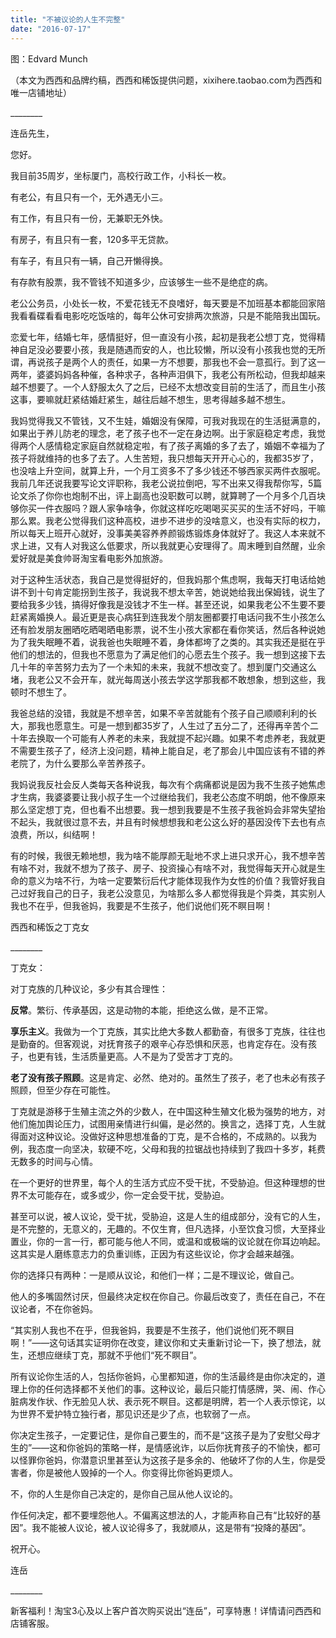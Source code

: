 ```yaml
---
title: "不被议论的人生不完整"
date: "2016-07-17"
---
```


图：Edvard Munch

（本文为西西和品牌约稿，西西和稀饭提供问题，xixihere.taobao.com为西西和唯一店铺地址）

\_\_\_\_\_\_\_\_

连岳先生，

您好。

我目前35周岁，坐标厦门，高校行政工作，小科长一枚。

有老公，有且只有一个，无外遇无小三。

有工作，有且只有一份，无兼职无外快。  

有房子，有且只有一套，120多平无贷款。  

有车子，有且只有一辆，自己开懒得换。  

有存款有股票，我不管钱不知道多少，应该够生一些不是绝症的病。

老公公务员，小处长一枚，不爱花钱无不良嗜好，每天要是不加班基本都能回家陪我看看碟看看电影吃吃饭啥的，每年公休可安排两次旅游，只是不能陪我出国玩。

恋爱七年，结婚七年，感情挺好，但一直没有小孩，起初是我老公想丁克，觉得精神自足没必要要小孩，我是随遇而安的人，也比较懒，所以没有小孩我也觉的无所谓，再说孩子是两个人的责任，如果一方不想要，那我也不会一意孤行。到了这一两年，婆婆妈妈各种催，各种求子，各种声泪俱下，我老公有所松动，但我却越来越不想要了。一个人舒服太久了之后，已经不太想改变目前的生活了，而且生小孩这事，要嘛就赶紧结婚赶紧生，越往后越不想生，思考得越多越不想生。

我妈觉得我又不管钱，又不生娃，婚姻没有保障，可我对我现在的生活挺满意的，如果出于养儿防老的理念，老了孩子也不一定在身边啊。出于家庭稳定考虑，我觉得两个人感情稳定家庭自然就稳定啦，有了孩子离婚的多了去了，婚姻不幸福为了孩子将就维持的也多了去了。人生苦短，我只想每天开开心心的，我都35岁了，也没啥上升空间，就算上升，一个月工资多不了多少钱还不够西家买两件衣服呢。我前几年还说我要写论文评职称，我老公说拉倒吧，写不出来又得我帮你写，5篇论文杀了你你也炮制不出，评上副高也没职数可以聘，就算聘了一个月多个几百块够你买一件衣服吗？跟人家争啥争，你就这样吃吃喝喝买买买的生活不好吗，干嘛那么累。我老公觉得我们这种高校，进步不进步的没啥意义，也没有实际的权力，所以每天上班开心就好，没事美美容养养颜锻炼锻炼身体就好了。我这人本来就不求上进，又有人对我这么低要求，所以我就更心安理得了。周末睡到自然醒，业余爱好就是美食帅哥淘宝看电影外加旅游。

对于这种生活状态，我自己是觉得挺好的，但我妈那个焦虑啊，我每天打电话给她讲不到十句肯定能拐到生孩子，我说我不想太辛苦，她说她给我出保姆钱，说生了要给我多少钱，搞得好像我是没钱才不生一样。甚至还说，如果我老公不生要不要赶紧离婚换人。最近更是丧心病狂到连我发个朋友圈都要打电话问我不生小孩怎么还有脸发朋友圈晒吃晒喝晒电影票，说不生小孩大家都在看你笑话，然后各种说她为了我失眠睡不着，说我爸也失眠睡不着，身体都垮了之类的。其实我还是挺在乎他们的想法的，但我也不愿意为了满足他们的心愿去生个孩子。我一想到这接下去几十年的辛苦努力去为了一个未知的未来，我就不想改变了。想到厦门交通这么堵，我老公又不会开车，就光每周送小孩去学这学那我都不敢想象，想到这些，我顿时不想生了。

我爸总结的没错，我就是不想辛苦，如果不辛苦就能有个孩子自己顺顺利利的长大，那我也愿意生。可是一想到都35岁了，人生过了五分二了，还得再辛苦个二十年去换取一个可能有人养老的未来，我就提不起兴趣。如果不考虑养老，我就更不需要生孩子了，经济上没问题，精神上能自足，老了那会儿中国应该有不错的养老院了，为什么要那么辛苦养孩子。

我妈说我反社会反人类每天各种说我，每次有个病痛都说是因为我不生孩子她焦虑才生病，我婆婆要让我小叔子生一个过继给我们，我老公态度不明朗，他不像原来那么坚定想丁克，但也看不出想要。我一想到我要是不生孩子我爸妈会非常失望抬不起头，我就很过意不去，并且有时候想想我和老公这么好的基因没传下去也有点浪费，所以，纠结啊！

有的时候，我很无赖地想，我为啥不能厚颜无耻地不求上进只求开心，我不想辛苦有啥不对，我就不想为了孩子、房子、投资操心有啥不对，我觉得每天开心就是生命的意义为啥不行，为啥一定要繁衍后代才能体现我作为女性的价值？我管好我自己过好我自己的日子，我老公没意见，为啥那么多人都觉得我是个异类，其实别人我也不在乎，但我爸妈，我要是不生孩子，他们说他们死不瞑目啊！

西西和稀饭之丁克女

\_\_\_\_\_\_\_\_

丁克女：

对丁克族的几种议论，多少有其合理性：

**反常**。繁衍、传承基因，这是动物的本能，拒绝这么做，是不正常。

**享乐主义**。我做为一个丁克族，其实比绝大多数人都勤奋，有很多丁克族，往往也是勤奋的。但客观说，对抚育孩子的艰辛心存恐惧和厌恶，也肯定存在。没有孩子，也更有钱，生活质量更高。人不是为了受苦才丁克的。

**老了没有孩子照顾**。这是肯定、必然、绝对的。虽然生了孩子，老了也未必有孩子照顾，但至少存在可能性。

丁克就是游移于生殖主流之外的少数人，在中国这种生殖文化极为强势的地方，对他们施加舆论压力，试图用亲情进行纠偏，是必然的。换言之，选择丁克，人生就得面对这种议论。没做好这种思想准备的丁克，是不合格的，不成熟的。以我为例，我态度一向坚决，软硬不吃，父母和我的拉锯战也持续到了我四十多岁，耗费无数多的时间与心情。

在一个更好的世界里，每个人的生活方式应不受干扰，不受胁迫。但这种理想的世界不太可能存在，或多或少，你一定会受干扰，受胁迫。

甚至可以说，被人议论，受干扰，受胁迫，这是人生的组成部分，没有它的人生，是不完整的，无意义的，无趣的。不仅生育，但凡选择，小至饮食习惯，大至择业置业，你的一言一行，都可能与他人不同，或温和或极端的议论就在你耳边响起。这其实是人磨练意志力的负重训练，正因为有这些议论，你才会越来越强。

你的选择只有两种：一是顺从议论，和他们一样；二是不理议论，做自己。

他人的多嘴固然讨厌，但最终决定权在你自己。你最后改变了，责任在自己，不在议论者，不在你爸妈。

“其实别人我也不在乎，但我爸妈，我要是不生孩子，他们说他们死不瞑目啊！”——这句话其实证明你在改变，建议你和丈夫重新讨论一下，换了想法，就生，还想应继续丁克，那就不乎他们“死不瞑目”。

所有议论你生活的人，包括你爸妈，心里都知道，你的生活最终是由你决定的，道理上你的任何选择都不关他们的事。这种议论，最后只能打情感牌，哭、闹、作心脏病发作状、作无脸见人状、表示死不瞑目。这都是明牌，若一个人表示惊诧，以为世界不爱护特立独行者，那见识还是少了点，也软弱了一点。

你决定生孩子，一定要记住，是你自己要生的，而不是“这孩子是为了安慰父母才生的”——这和你爸妈的策略一样，是情感讹诈，以后你抚育孩子的不愉快，都可以怪罪你爸妈，你潜意识里甚至认为这孩子是多余的、他破坏了你的人生，你是受害者，你是被他人毁掉的一个人。你变得比你爸妈更烦人。  

不，你的人生是你自己决定的，是你自己屈从他人议论的。

作任何决定，都不要埋怨他人。不偏离这想法的人，才能声称自己有“比较好的基因”。我不能被人议论，被人议论得多了，我就顺从，这是带有“投降的基因”。

祝开心。

连岳

\_\_\_\_\_\_\_\_  

新客福利！淘宝3心及以上客户首次购买说出“连岳”，可享特惠！详情请问西西和店铺客服。
